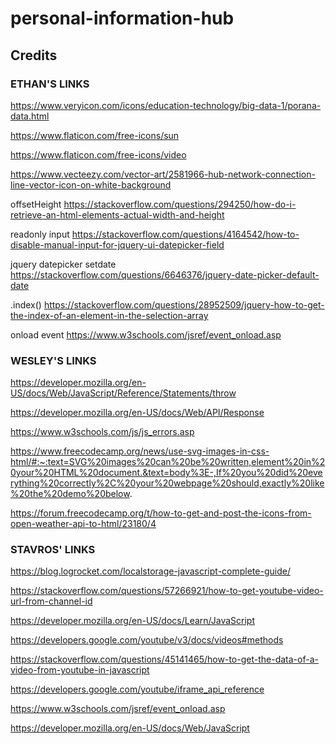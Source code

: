 # personal-information-hub

## Credits

### ETHAN'S LINKS

https://www.veryicon.com/icons/education-technology/big-data-1/porana-data.html

https://www.flaticon.com/free-icons/sun

https://www.flaticon.com/free-icons/video

https://www.vecteezy.com/vector-art/2581966-hub-network-connection-line-vector-icon-on-white-background

offsetHeight
https://stackoverflow.com/questions/294250/how-do-i-retrieve-an-html-elements-actual-width-and-height

readonly input
https://stackoverflow.com/questions/4164542/how-to-disable-manual-input-for-jquery-ui-datepicker-field

jquery datepicker setdate
https://stackoverflow.com/questions/6646376/jquery-date-picker-default-date

.index()
https://stackoverflow.com/questions/28952509/jquery-how-to-get-the-index-of-an-element-in-the-selection-array

onload event
https://www.w3schools.com/jsref/event_onload.asp

### WESLEY'S LINKS


https://developer.mozilla.org/en-US/docs/Web/JavaScript/Reference/Statements/throw

https://developer.mozilla.org/en-US/docs/Web/API/Response

https://www.w3schools.com/js/js_errors.asp

https://www.freecodecamp.org/news/use-svg-images-in-css-html/#:~:text=SVG%20images%20can%20be%20written,element%20in%20your%20HTML%20document.&text=body%3E-,If%20you%20did%20everything%20correctly%2C%20your%20webpage%20should,exactly%20like%20the%20demo%20below.

https://forum.freecodecamp.org/t/how-to-get-and-post-the-icons-from-open-weather-api-to-html/23180/4


### STAVROS' LINKS

https://blog.logrocket.com/localstorage-javascript-complete-guide/

https://stackoverflow.com/questions/57266921/how-to-get-youtube-video-url-from-channel-id

https://developer.mozilla.org/en-US/docs/Learn/JavaScript

https://developers.google.com/youtube/v3/docs/videos#methods

https://stackoverflow.com/questions/45141465/how-to-get-the-data-of-a-video-from-youtube-in-javascript

https://developers.google.com/youtube/iframe_api_reference

https://www.w3schools.com/jsref/event_onload.asp

https://developer.mozilla.org/en-US/docs/Web/JavaScript

